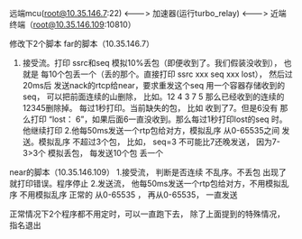 远端mcu(root@10.35.146.7:22) <---> 加速器(运行turbo_relay) <---> 近端终端（root@10.35.146.109:10810）


修改下2个脚本
far的脚本（10.35.146.7）
1. 接受流。打印 ssrc和seq
模拟10%丢包（即便收到了。我们假装没收到）， 也就是 每10个包丢一个（丢的那个。直接打印 ssrc xxx seq xxx lost）， 然后过20ms后 发送nack的rtcp给near，要求重发这个seq
用一个容器存储收到的seq， 可以把前面连续的山删除， 比如。12 4 3 7 5
那么已经收到的连续的12345删除掉。 每过1秒打印。当前缺失的包， 比如 收到了7。但是6没有
那么打印 “lost： 6”，如果后面6一直没收到。那么每过1秒打印lost的seq 时。他继续打印
2.他每50ms发送一个rtp包给对方，模拟乱序
从0-65535之间 发送。模拟乱序 不超过3个包， 比如， seq=3 不可能比7还晚发送， 因为7-3>3个
模拟丢包， 每发送10个包 丢一个


near的脚本（10.35.146.109）
1.接受流， 判断是否连续 不乱序。不丢包
出现了就打印错误。程序停止
2.发送流， 他每50ms发送一个rtp包给对方，不用模拟乱序 不用模拟乱序
正常的 从0-65535 ，  再从0-65535， 一直发送

正常情况下2个程序都不用定时，可以一直跑下去， 除了上面提到的特殊情况， 指名退出
